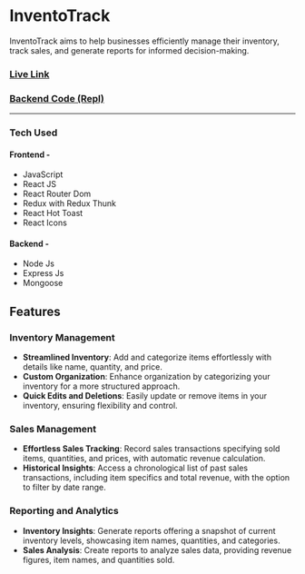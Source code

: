 # InventoTrack
InventoTrack aims to help businesses efficiently manage their inventory, track sales, and generate reports for informed decision-making.
### [Live Link](https://invento-track.netlify.app/)
### [Backend Code (Repl)](https://replit.com/@pratmbr/Inventory-Management-API)
---
### Tech Used
#### Frontend - 
- JavaScript
- React JS
- React Router Dom
- Redux with Redux Thunk
- React Hot Toast
- React Icons
#### Backend - 
- Node Js
- Express Js
- Mongoose
## Features

### Inventory Management

- **Streamlined Inventory**: Add and categorize items effortlessly with details like name, quantity, and price.
- **Custom Organization**: Enhance organization by categorizing your inventory for a more structured approach.
- **Quick Edits and Deletions**: Easily update or remove items in your inventory, ensuring flexibility and control.

### Sales Management

- **Effortless Sales Tracking**: Record sales transactions specifying sold items, quantities, and prices, with automatic revenue calculation.
- **Historical Insights**: Access a chronological list of past sales transactions, including item specifics and total revenue, with the option to filter by date range.

### Reporting and Analytics

- **Inventory Insights**: Generate reports offering a snapshot of current inventory levels, showcasing item names, quantities, and categories.
- **Sales Analysis**: Create reports to analyze sales data, providing revenue figures, item names, and quantities sold.
